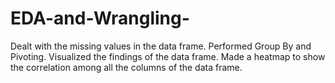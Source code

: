 # EDA-and-Wrangling-
Dealt with the missing values in the data frame.
Performed Group By and Pivoting.
Visualized the findings of the data frame.
Made a heatmap to show the correlation among all the columns of the data frame.
